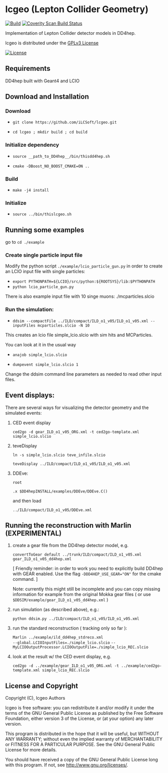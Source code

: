 # lcgeo (Lepton Collider Geometry)
[![Build](https://github.com/iLCSoft/lcgeo/actions/workflows/linux.yml/badge.svg)](https://github.com/iLCSoft/lcgeo/actions/workflows/linux.yml)
[![Coverity Scan Build Status](https://scan.coverity.com/projects/12359/badge.svg)](https://scan.coverity.com/projects/ilcsoft-lcgeo)

Implementation of Lepton Collider detector models in DD4hep.

lcgeo is distributed under the [GPLv3 License](http://www.gnu.org/licenses/gpl-3.0.en.html)

[![License](https://www.gnu.org/graphics/gplv3-127x51.png)](https://www.gnu.org/licenses/gpl-3.0.en.html)

## Requirements
DD4hep built with Geant4 and LCIO
## Download and Installation
### Download
  * `git clone https://github.com/iLCSoft/lcgeo.git`

  * `cd lcgeo ; mkdir build ; cd build`
### Initialize dependency
  
  * `source __path_to_DD4hep__/bin/thisdd4hep.sh`
  
  * `cmake -DBoost_NO_BOOST_CMAKE=ON ..`
### Build
  * `make -j4 install`
### Initialize
  * `source ../bin/thislcgeo.sh`

## Running some examples
go to `cd ./example`

### Create single particle input file
Modify the python script `./example/lcio_particle_gun.py` in order to create
an LCIO input file with single particles:
  * `export PYTHONPATH=${LCIO}/src/python:${ROOTSYS}/lib:$PYTHONPATH`
  * `python lcio_particle_gun.py`

There is also example input file with 10 singe muons: ./mcparticles.slcio

### Run the simulation:
   * `ddsim --compactFile ../ILD/compact/ILD_o1_v05/ILD_o1_v05.xml --inputFiles mcparticles.slcio -N 10`

This creates an lcio file simple_lcio.slcio with sim hits and MCParticles.

You can look at it in the usual way

   * `anajob simple_lcio.slcio`

   * `dumpevent simple_lcio.slcio 1`

Change the ddsim command line parameters as needed to read other input files.

## Event displays:

There are several ways for visualizing the detector geometry and the simulated events:

1) CED event display

   `ced2go -d gear_ILD_o1_v05_ORG.xml -t ced2go-template.xml simple_lcio.slcio`


2) teveDisplay

   `ln -s simple_lcio.slcio teve_infile.slcio`
   
   `teveDisplay ../ILD/compact/ILD_o1_v05/ILD_o1_v05.xml`


3) DDEve:

   `root`
   
   `.x $DD4hepINSTALL/examples/DDEve/DDEve.C()`
   
   and then load
  
   `../ILD/compact/ILD_o1_v05/DDEve.xml`

## Running the reconstruction with Marlin (EXPERIMENTAL)
 
 1) create a gear file from the DD4hep detector model, e.g.

    `convertToGear default ../trunk/ILD/compact/ILD_o1_v05.xml gear_ILD_o1_v05_dd4hep.xml`

    [ Friendly reminder: in order to work you need to explicitly build DD4hep with GEAR enabled. Use the flag `-DDD4HEP_USE_GEAR="ON"` for the cmake command. ]

    Note: currently this might still be incomplete and you can copy missing information for example from the original Mokka gear files ( or use `$DDSIM/example/gear_ILD_o1_v05_dd4hep.xml` )


 2) run simulation (as described above), e.g.:

    `python ddsim.py ../ILD/compact/ILD_o1_v05/ILD_o1_v05.xml`



 3) run the standard reconstruction ( tracking only so far ):

    `Marlin ../example/ild_dd4hep_stdreco.xml`  
    `--global.LCIOInputFiles=./simple_lcio.slcio`
    `--MyLCIOOutputProcessor.LCIOOutputFile=./simple_lcio_REC.slcio`

 4) look at the result w/ the CED event display, e.g.
 
    `ced2go -d ../example/gear_ILD_o1_v05_ORG.xml -t ../example/ced2go-template.xml simple_lcio_REC.slcio`

## License and Copyright
Copyright (C), lcgeo Authors

lcgeo is free software: you can redistribute it and/or modify it under the terms of the GNU General Public License as published by the Free Software Foundation, either version 3 of the License, or (at your option) any later version.

This program is distributed in the hope that it will be useful, but WITHOUT ANY WARRANTY; without even the implied warranty of MERCHANTABILITY or FITNESS FOR A PARTICULAR PURPOSE.  See the GNU General Public License for more details.

You should have received a copy of the GNU General Public License long with this program.  If not, see <http://www.gnu.org/licenses/>.
